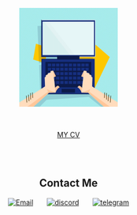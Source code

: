 <p align="center"><img width="200px" height="200px" src="./CV/assets/comp.gif"></p>
<br/>

<p align="center"><a fontSize="30px" href="https://dmitry-starchenko.netlify.app">MY CV</a></p>

<br/>
<br/>
<h2 align="center">Contact Me</h2>
<p align="center">
  <a href="mailto:dololob92@gmail.com"><img width="32" height="32" src="https://img.icons8.com/fluency/48/circled-envelope.png" alt="Email" title="Type me on Email"/></a>
  &#8287;&#8287;&#8287;&#8287;&#8287;
  <a href="https://discordapp.com/users/oloolo" alt="Discord" title="Discord"><img width="32" height="32" src="https://img.icons8.com/color/48/discord-logo.png" alt="discord" title="Type me on Discord"/></a>
  &#8287;&#8287;&#8287;&#8287;&#8287;
  <a href="https://t.me/BazZ"><img width="32" height="32" src="https://img.icons8.com/fluency/48/telegram-app.png" alt="telegram" title="Type me on Telegram"/></a>
</p>
